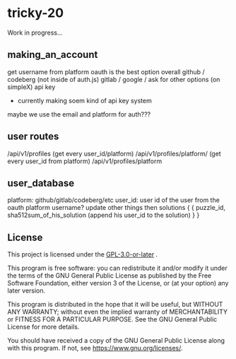 # tricky-20

Work in progress...

## making_an_account

get username from platform oauth is the best option overall github / codeberg
(not inside of auth.js) gitlab / google / ask for other options (on simpleX)
api key

- currently making soem kind of api key system

maybe we use the email and platform  for auth???


## user routes

/api/v1/profiles (get every user_id/platform) /api/v1/profiles/platform/ (get
every user_id from platform) /api/v1/profiles/platform

## user_database

platform: github/gitlab/codeberg/etc user_id: user id of the user from the oauth
platform username? update other things then solutions { { puzzle_id,
sha512sum_of_his_solution (append his user_id to the solution) } }

## License

This project is licensed under the [GPL-3.0-or-later](LICENSE.md) .

This program is free software: you can redistribute it and/or modify it under
the terms of the GNU General Public License as published by the Free Software
Foundation, either version 3 of the License, or (at your option) any later
version.

This program is distributed in the hope that it will be useful, but WITHOUT ANY
WARRANTY; without even the implied warranty of MERCHANTABILITY or FITNESS FOR A
PARTICULAR PURPOSE. See the GNU General Public License for more details.

You should have received a copy of the GNU General Public License along with
this program. If not, see <https://www.gnu.org/licenses/>.
